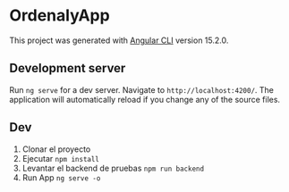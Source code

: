# OrdenalyApp

This project was generated with [Angular CLI](https://github.com/angular/angular-cli) version 15.2.0.

## Development server

Run `ng serve` for a dev server. Navigate to `http://localhost:4200/`. The application will automatically reload if you change any of the source files.

## Dev
1. Clonar el proyecto
2. Ejecutar ```npm install```
3. Levantar el backend de pruebas ```npm run backend```
4. Run App ```ng serve -o```